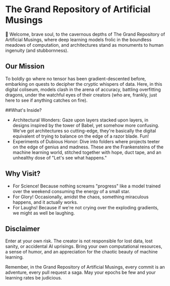 # The Grand Repository of Artificial Musings
🤖 Welcome, brave soul, to the cavernous depths of The Grand Repository of Artificial Musings, where deep learning models frolic in the boundless meadows of computation, and architectures stand as monuments to human ingenuity (and stubbornness).

## Our Mission
To boldly go where no tensor has been gradient-descented before, embarking on quests to decipher the cryptic whispers of data. Here, in this digital coliseum, models clash in the arena of accuracy, battling overfitting dragons, under the watchful eyes of their creators (who are, frankly, just here to see if anything catches on fire).

##What's Inside?
- Architectural Wonders: Gaze upon layers stacked upon layers, in designs inspired by the tower of Babel, yet somehow more confusing. We've got architectures so cutting-edge, they're basically the digital equivalent of trying to balance on the edge of a razor blade. Fun!
 - Experiments of Dubious Honor: Dive into folders where projects teeter on the edge of genius and madness. These are the Frankensteins of the machine learning world, stitched together with hope, duct tape, and an unhealthy dose of "Let's see what happens."

## Why Visit?
- For Science! Because nothing screams "progress" like a model trained over the weekend consuming the energy of a small star.
- For Glory! Occasionally, amidst the chaos, something miraculous happens, and it actually works.
- For Laughs! Because if we're not crying over the exploding gradients, we might as well be laughing.

## Disclaimer
Enter at your own risk. The creator is not responsible for lost data, lost sanity, or accidental AI uprisings. Bring your own computational resources, a sense of humor, and an appreciation for the chaotic beauty of machine learning.

Remember, in the Grand Repository of Artificial Musings, every commit is an adventure, every pull request a saga. May your epochs be few and your learning rates be judicious.
